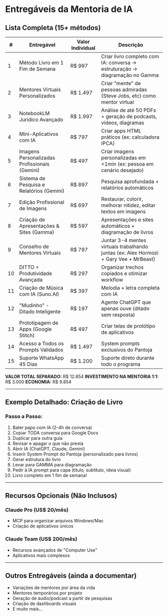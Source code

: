 # Entregáveis da Mentoria de IA

## Lista Completa (15+ métodos)

| # | Entregável | Valor Individual | Descrição |
|---|------------|------------------|-----------|
| 1 | Método Livro em 1 Fim de Semana | R$ 997 | Criar livro completo com IA: conversa → estruturação → diagramação no Gamma |
| 2 | Mentores Virtuais Personalizados | R$ 1.497 | Criar "mente" de pessoas admiradas (Steve Jobs, etc) como mentor virtual |
| 3 | NotebookLM Jurídico Avançado | R$ 1.997 | Análise de até 50 PDFs + geração de podcasts, vídeos, diagramas |
| 4 | Mini-Aplicativos com IA | R$ 797 | Criar apps HTML práticos (ex: calculadora IPCA) |
| 5 | Imagens Personalizadas Profissionais (Gemini) | R$ 497 | Criar imagens personalizadas em <1min (ex: pessoa em cenário desejado) |
| 6 | Sistema de Pesquisa e Relatórios (Gemini) | R$ 897 | Pesquisa aprofundada + relatórios automáticos |
| 7 | Edição Profissional de Imagens | R$ 697 | Restaurar, colorir, melhorar nitidez, editar textos em imagens |
| 8 | Criação de Apresentações & Sites (Gamma) | R$ 597 | Apresentações e sites automáticos + diagramação de livros |
| 9 | Conselho de Mentores Virtuais | R$ 797 | Juntar 3-4 mentes virtuais trabalhando juntas (ex: Alex Hormozi + Gary Vee + MrBeast) |
| 10 | DITTO + Produtividade Avançada | R$ 297 | Organizar trechos copiados e otimizar workflow |
| 11 | Criação de Música com IA (Suno.AI) | R$ 397 | Melodia + letra completa com IA |
| 12 | "Mudinho" - Ditado Inteligente | R$ 197 | Agente ChatGPT que apenas ouve (ditado sem resposta) |
| 13 | Prototipagem de Apps (Google Stitch) | R$ 497 | Criar telas de protótipo de aplicativos |
| 14 | Acesso a Todos os Prompts Validados | R$ 1.497 | System prompts exclusivos do Pantoja |
| 15 | Suporte WhatsApp 45 Dias | R$ 1.200 | Suporte direto durante todo o programa |

**VALOR TOTAL SEPARADO:** R$ 12.854
**INVESTIMENTO NA MENTORIA 1:1:** R$ 3.000
**ECONOMIA:** R$ 9.854

---

## Exemplo Detalhado: Criação de Livro

### Passo a Passo:
1. Bater papo com IA (2-4h de conversa)
2. Copiar TODA conversa para Google Docs
3. Duplicar para outra guia
4. Revisar e apagar o que não presta
5. Abrir IA (ChatGPT, Claude, Gemini)
6. Inserir System Prompt do Pantoja (personalizado para livros)
7. Gerar estrutura do livro
8. Levar para GAMMA para diagramação
9. Pedir à IA prompt para capa (título, subtítulo, ideia visual)
10. Livro completo em 1 fim de semana!

---

## Recursos Opcionais (Não Inclusos)

### Claude Pro (US$ 20/mês)
- MCP para organizar arquivos Windows/Mac
- Criação de aplicativos únicos

### Claude Team (US$ 200/mês)
- Recursos avançados de "Computer Use"
- Aplicativos mais complexos

---

## Outros Entregáveis (ainda a documentar)
- Variações de mentores por área da vida
- Mentores temporários por projeto
- Geração de áudio/podcast a partir de pesquisas
- Criação de dashboards visuais
- E muito mais...
